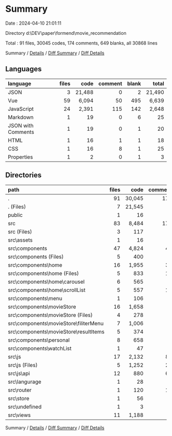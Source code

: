 # Summary

Date : 2024-04-10 21:01:11

Directory d:\\DEV\\paper\\formend\\movie_recommendation

Total : 91 files,  30045 codes, 174 comments, 649 blanks, all 30868 lines

Summary / [Details](details.md) / [Diff Summary](diff.md) / [Diff Details](diff-details.md)

## Languages
| language | files | code | comment | blank | total |
| :--- | ---: | ---: | ---: | ---: | ---: |
| JSON | 3 | 21,488 | 0 | 2 | 21,490 |
| Vue | 59 | 6,094 | 50 | 495 | 6,639 |
| JavaScript | 24 | 2,391 | 115 | 142 | 2,648 |
| Markdown | 1 | 19 | 0 | 6 | 25 |
| JSON with Comments | 1 | 19 | 0 | 1 | 20 |
| HTML | 1 | 16 | 1 | 1 | 18 |
| CSS | 1 | 16 | 8 | 1 | 25 |
| Properties | 1 | 2 | 0 | 1 | 3 |

## Directories
| path | files | code | comment | blank | total |
| :--- | ---: | ---: | ---: | ---: | ---: |
| . | 91 | 30,045 | 174 | 649 | 30,868 |
| . (Files) | 7 | 21,545 | 0 | 13 | 21,558 |
| public | 1 | 16 | 1 | 1 | 18 |
| src | 83 | 8,484 | 173 | 635 | 9,292 |
| src (Files) | 3 | 117 | 6 | 15 | 138 |
| src\\assets | 1 | 16 | 8 | 1 | 25 |
| src\\components | 47 | 4,824 | 41 | 377 | 5,242 |
| src\\components (Files) | 5 | 400 | 0 | 48 | 448 |
| src\\components\\home | 16 | 1,955 | 30 | 166 | 2,151 |
| src\\components\\home (Files) | 5 | 833 | 18 | 30 | 881 |
| src\\components\\home\\carousel | 6 | 565 | 0 | 69 | 634 |
| src\\components\\home\\scrollList | 5 | 557 | 12 | 67 | 636 |
| src\\components\\menu | 1 | 106 | 0 | 2 | 108 |
| src\\components\\movieStore | 16 | 1,658 | 5 | 107 | 1,770 |
| src\\components\\movieStore (Files) | 4 | 278 | 4 | 26 | 308 |
| src\\components\\movieStore\\filiterMenu | 7 | 1,006 | 1 | 49 | 1,056 |
| src\\components\\movieStore\\resultItems | 5 | 374 | 0 | 32 | 406 |
| src\\components\\personal | 8 | 658 | 6 | 49 | 713 |
| src\\components\\watchList | 1 | 47 | 0 | 5 | 52 |
| src\\js | 17 | 2,132 | 89 | 114 | 2,335 |
| src\\js (Files) | 5 | 1,252 | 24 | 44 | 1,320 |
| src\\js\\api | 12 | 880 | 65 | 70 | 1,015 |
| src\\langurage | 1 | 28 | 1 | 7 | 36 |
| src\\router | 1 | 120 | 17 | 7 | 144 |
| src\\store | 1 | 56 | 2 | 3 | 61 |
| src\\undefined | 1 | 3 | 0 | 0 | 3 |
| src\\views | 11 | 1,188 | 9 | 111 | 1,308 |

Summary / [Details](details.md) / [Diff Summary](diff.md) / [Diff Details](diff-details.md)